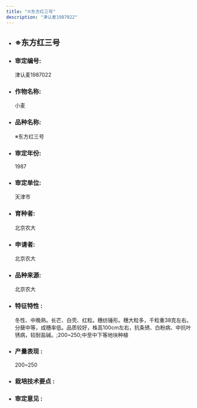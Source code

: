 ```yaml
---
title: "※东方红三号"
description: "津认麦1987022"
---
```

* ## ※东方红三号
* ###  审定编号:  
   津认麦1987022

*  ### 作物名称:  
   小麦

*   ###  品种名称: 
    ※东方红三号

*   ### 审定年份: 
    1987

*   ### 审定单位:  
    天津市

*   ### 育种者:  
    北京农大

*   ### 申请者:  
    北京农大

*   ### 品种来源:  
    北京农大

*   ### 特征特性 : 
    冬性、中晚熟。长芒、白壳、红粒。穗纺锤形。穗大粒多，千粒重38克左右。分蘖中等，成穗率低。品质较好，株高100cm左右，抗条锈、白粉病、中抗叶锈病，较耐盐碱。;200~250;中至中下等地块种植

*   ### 产量表现 : 
    200~250

*   ### 栽培技术要点 : 
    

*   ### 审定意见 : 
    

